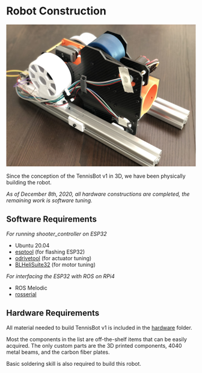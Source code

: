 # Robot Construction

![TennisBot v1 Front](images/front_view.jpg)

Since the conception of the TennisBot v1 in 3D, we have been physically building the robot.

*As of December 8th, 2020, all hardware constructions are completed, the remaining work is software tuning.*

## Software Requirements

*For running shooter_controller on ESP32*

* Ubuntu 20.04
* [esptool](https://github.com/espressif/esptool) (for flashing ESP32)
* [odrivetool](https://github.com/madcowswe/ODrive) (for actuator tuning)
* [BLHeliSuite32](https://github.com/bitdump/BLHeli) (for motor tuning)

*For interfacing the ESP32 with ROS on RPi4*

* ROS Melodic
* [rosserial](http://wiki.ros.org/rosserial)

## Hardware Requirements

All material needed to build TennisBot v1 is included in the [hardware](../hardware/BOM.xlsx) folder.

Most the components in the list are off-the-shelf items that can be easily acquired. The only custom parts are the 3D printed components, 4040 metal beams, and the carbon fiber plates.

Basic soldering skill is also required to build this robot.
